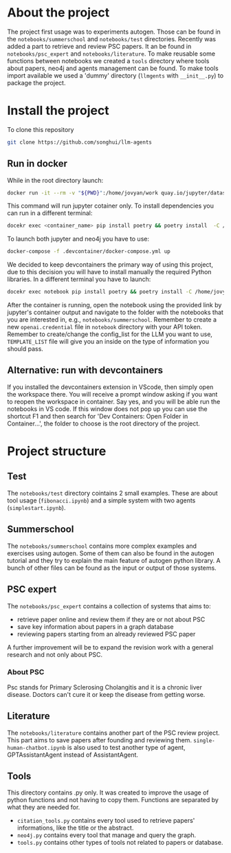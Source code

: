 # About the project
The project first usage was to experiments autogen. Those can be found in the `notebooks/summerschool` and `notebooks/test` directories. 
Recently was added a part to retrieve and review PSC papers. It an be found in `notebooks/psc_expert` and `notebooks/literature`. 
To make reusable some functions between notebooks we created a `tools` directory where tools about papers, neo4j and agents management can be found. To make tools import available we used a 'dummy' directory (`llmgents` with `__init__.py`) to package the project.

# Install the project

To clone this repository
```bash
git clone https://github.com/songhui/llm-agents
```

## Run in docker
While in the root directory launch:
```bash 
docker run -it --rm -v "${PWD}":/home/jovyan/work quay.io/jupyter/datascience-notebook:2024-05-27
```
This command will run jupyter cotainer only. To install dependencies you can run in a different terminal:
```bash
docekr exec <container_name> pip install poetry && poetry install  -C /home/jovyan/work
```


To launch both jupyter and neo4j you have to use:
```bash
docker-compose -f .devcontainer/docker-compose.yml up 
```
We decided to keep devcontainers the primary way of using this project, due to this decision you will have to install manually the required Python libraries.
In a different terminal you have to launch:
```bash
docekr exec notebook pip install poetry && poetry install -C /home/jovyan/project
```

After the container is running, open the notebook using the provided link by jupyter's container output and navigate to the folder with the notebooks that you are interested in, e.g., `notebooks/summerschool`. 
Remember to create a new `openai.credential` file in `notebook` directory with your API token. 
Remember to create/change the config_list for the LLM you want to use, `TEMPLATE_LIST` file will give you an inside on the type of information you should pass. 


## Alternative: run with devcontainers
If you installed the devcontainers extension in VScode, then simply open the workspace there. You will receive a prompt window asking if you want to reopen the workspace in container. Say yes, and you will be able run the notebooks in VS code. 
If this window does not pop up you can use the shortcut F1 and then search for 'Dev Containers: Open Folder in Container...', the folder to choose is the root directory of the project.


# Project structure

## Test
The `notebooks/test` directory cointains 2 small examples. These are about tool usage (`fibonacci.ipynb`)
and a simple system with two agents (`simplestart.ipynb`).

## Summerschool
The `notebooks/summerschool` contains more complex examples and exercises using autogen. 
Some of them can also be found in the autogen tutorial and they try to explain the main feature of autogen python library. A bunch of other files can be found as the input or output of those systems.

## PSC expert
The `notebooks/psc_expert` contains a collection of systems that aims to:
- retrieve paper online and review them if they are or not about PSC
- save key information about papers in a graph database 
- reviewing papers starting from an already reviewed PSC paper

A further improvement will be to expand the revision work with a general research and not only about PSC.

### About PSC
Psc stands for Primary Sclerosing Cholangitis and it is a chronic liver disease. 
Doctors can't cure it or keep the disease from getting worse. 

## Literature
The `notebooks/literature` contains another part of the PSC review project. 
This part aims to save papers after founding and reviewing them.
`single-human-chatbot.ipynb` is also used to test another type of agent, GPTAssistantAgent instead of AssistantAgent.

## Tools 
This directory contains .py only. It was created to improve the usage of python functions and not having to copy them.
Functions are separated by what they are needed for. 
- `citation_tools.py` contains every tool used to retrieve papers' informations, like the title or the abstract.
- `neo4j.py` contains every tool that manage and query the graph.
- `tools.py` contains other types of tools not related to papers or database.